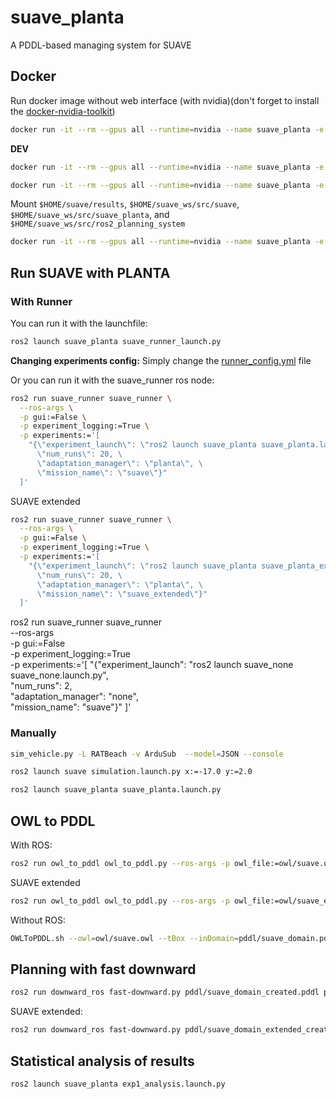 # suave_planta

A PDDL-based managing system for SUAVE

## Docker

Run docker image without web interface (with nvidia)(don't forget to install the [docker-nvidia-toolkit](https://docs.nvidia.com/datacenter/cloud-native/container-toolkit/latest/install-guide.html))

```Bash
docker run -it --rm --gpus all --runtime=nvidia --name suave_planta -e DISPLAY=$DISPLAY -e QT_X11_NO_MITSHM=1 -e NVIDIA_VISIBLE_DEVICES=all -e NVIDIA_DRIVER_CAPABILITIES=all -v $HOME/suave/results:/home/ubuntu-user/suave/results -v /dev/dri:/dev/dri -v /tmp/.X11-unix:/tmp/.X11-unix -v /etc/localtime:/etc/localtime:ro ghcr.io/kas-lab/suave_planta:main
```

**DEV**
```Bash
docker run -it --rm --gpus all --runtime=nvidia --name suave_planta -e DISPLAY=$DISPLAY -e QT_X11_NO_MITSHM=1 -e NVIDIA_VISIBLE_DEVICES=all -e NVIDIA_DRIVER_CAPABILITIES=all -v /dev/dri:/dev/dri -v /tmp/.X11-unix:/tmp/.X11-unix -v /etc/localtime:/etc/localtime:ro -v $HOME/suave/results:/home/ubuntu-user/suave/results ghcr.io/kas-lab/suave_planta:main
```

```Bash
docker run -it --rm --gpus all --runtime=nvidia --name suave_planta -e DISPLAY=$DISPLAY -e QT_X11_NO_MITSHM=1 -e NVIDIA_VISIBLE_DEVICES=all -e NVIDIA_DRIVER_CAPABILITIES=all -v $HOME/suave/results:/home/ubuntu-user/suave/results -v /dev/dri:/dev/dri -v /tmp/.X11-unix:/tmp/.X11-unix -v /etc/localtime:/etc/localtime:ro -v $HOME/suave_ws/src/suave_planta:/home/ubuntu-user/suave_ws/src/suave_planta -v $HOME/suave_ws/src/ros2_planning_system:/home/ubuntu-user/suave_ws/src/plansys2 suave_planta
```

Mount `$HOME/suave/results`, `$HOME/suave_ws/src/suave`, `$HOME/suave_ws/src/suave_planta`, and `$HOME/suave_ws/src/ros2_planning_system`
```Bash
docker run -it --rm --gpus all --runtime=nvidia --name suave_planta -e DISPLAY=$DISPLAY -e QT_X11_NO_MITSHM=1 -e NVIDIA_VISIBLE_DEVICES=all -e NVIDIA_DRIVER_CAPABILITIES=all -v /dev/dri:/dev/dri -v /tmp/.X11-unix:/tmp/.X11-unix -v /etc/localtime:/etc/localtime:ro -v $HOME/suave/results:/home/ubuntu-user/suave/results -v $HOME/suave_ws/src/suave_planta:/home/ubuntu-user/suave_ws/src/suave_planta -v $HOME/suave_ws/src/ros2_planning_system:/home/ubuntu-user/suave_ws/src/plansys2 -v $HOME/suave_ws/src/suave:/home/ubuntu-user/suave_ws/src/suave suave_planta
```

## Run SUAVE with PLANTA

### With Runner

You can run it with the launchfile:

```Bash
ros2 launch suave_planta suave_runner_launch.py
```

**Changing experiments config:** Simply change the [runner_config.yml](config/runner_config.yml) file

Or you can run it with the suave_runner ros node:
```Bash
ros2 run suave_runner suave_runner \
  --ros-args \
  -p gui:=False \
  -p experiment_logging:=True \
  -p experiments:='[
    "{\"experiment_launch\": \"ros2 launch suave_planta suave_planta.launch.py\", \
      \"num_runs\": 20, \
      \"adaptation_manager\": \"planta\", \
      \"mission_name\": \"suave\"}"
  ]'
```

SUAVE extended
```Bash
ros2 run suave_runner suave_runner \
  --ros-args \
  -p gui:=False \
  -p experiment_logging:=True \
  -p experiments:='[
    "{\"experiment_launch\": \"ros2 launch suave_planta suave_planta_extended.launch.py\", \
      \"num_runs\": 20, \
      \"adaptation_manager\": \"planta\", \
      \"mission_name\": \"suave_extended\"}"
  ]'
```

ros2 run suave_runner suave_runner \
  --ros-args \
  -p gui:=False \
  -p experiment_logging:=True \
  -p experiments:='[
    "{\"experiment_launch\": \"ros2 launch suave_none suave_none.launch.py\", \
      \"num_runs\": 2, \
      \"adaptation_manager\": \"none\", \
      \"mission_name\": \"suave\"}"
  ]'

### Manually

```Bash
sim_vehicle.py -L RATBeach -v ArduSub  --model=JSON --console
```

```Bash
ros2 launch suave simulation.launch.py x:=-17.0 y:=2.0
```

```Bash
ros2 launch suave_planta suave_planta.launch.py
```


## OWL to PDDL

With ROS:
```bash
ros2 run owl_to_pddl owl_to_pddl.py --ros-args -p owl_file:=owl/suave.owl -p in_domain_file:=pddl/suave_domain.pddl -p out_domain_file:=pddl/suave_domain_created.pddl -p in_problem_file:=pddl/suave_problem.pddl -p out_problem_file:=pddl/suave_problem_created.pddl
```

SUAVE extended
```bash
ros2 run owl_to_pddl owl_to_pddl.py --ros-args -p owl_file:=owl/suave_extended.owl -p in_domain_file:=pddl/suave_domain_extended.pddl -p out_domain_file:=pddl/suave_domain_extended_created.pddl -p in_problem_file:=pddl/suave_problem_extended.pddl -p out_problem_file:=pddl/suave_problem_extended_created.pddl
```

Without ROS:
```bash
OWLToPDDL.sh --owl=owl/suave.owl --tBox --inDomain=pddl/suave_domain.pddl --outDomain=pddl/suave_test.pddl --aBox --inProblem=pddl/suave_problem.pddl --outProblem=pddl/suave_test.pddl --ignore-data-props --add-num-comparisons
```

## Planning with fast downward

```bash
ros2 run downward_ros fast-downward.py pddl/suave_domain_created.pddl pddl/suave_problem_created.pddl --search 'astar(blind())'
```

SUAVE extended:
```bash
ros2 run downward_ros fast-downward.py pddl/suave_domain_extended_created.pddl pddl/suave_problem_extended_created.pddl --search 'astar(blind())'
```

## Statistical analysis of results

```Bash
ros2 launch suave_planta exp1_analysis.launch.py
```